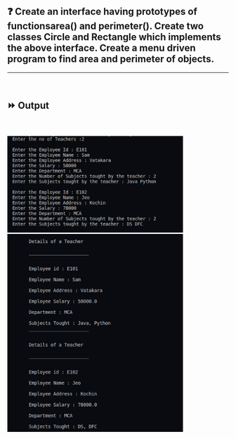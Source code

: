 ## :question: Create an interface having prototypes of functionsarea() and perimeter(). Create two classes Circle and Rectangle which implements the above interface. Create a menu driven program to find area and perimeter of objects.
___
<br>

## :fast_forward: Output

<br>

<img src="../../Image/co3pg2op1.png" width="400"></img><br>
<img src="../../Image/co3pg2op2.png" width="400"></img><br>
